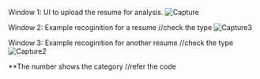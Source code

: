 Window 1: UI to upload the resume for analysis.
![Capture](https://github.com/user-attachments/assets/4d3b7d8b-083e-4bf5-a1bb-8fe16a9e55f3)

Window 2: Example recoginition for a resume //check the type
![Capture3](https://github.com/user-attachments/assets/2fa5d1a4-46ee-4a0b-9db7-04f31e5a53dc)

Window 3: Example recoginition for another resume //check the type
![Capture2](https://github.com/user-attachments/assets/17b30ac7-2d6b-402e-83d1-4493df4c874b)

**The number shows the category //refer the code
